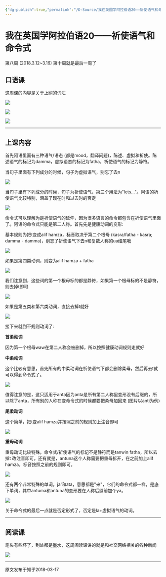 ```yaml
---
{"dg-publish":true,"permalink":"/D-Source/我在英国学阿拉伯语20——祈使语气和命令式/","created":"2024-01-28T22:59:56.207+08:00"}
---
```


# 我在英国学阿拉伯语20——祈使语气和命令式

第八周 (2018.3.12~3.16) 第十周就是最后一周了

## 口语课

这周课的内容是关于上网的词汇

![](https://pic1.zhimg.com/80/v2-d300d553ee4d94125fa56b784ff9f188_720w.webp)

![](https://pic4.zhimg.com/80/v2-955f5af80a30d6333cf6850ff77e361f_720w.webp)

![](https://pic4.zhimg.com/80/v2-5fa7726f8c21a7ab8e152d0109876707_720w.webp)

---

## 上课内容

首先阿语里面有三种语气/语态 (都是mood，翻译问题)，陈述、虚拟和祈使。陈述语气的标记为damma，虚拟语态的标记为fatha，祈使语气的标记为静符。

  

当句子里面有下列成分的时候，句子为虚拟语气，别忘了去n

![](https://pic1.zhimg.com/80/v2-9a0de00c2c4d03d158c3a4668867c204_720w.webp)

  

当句子里有下列成分的时候，句子为祈使语气，第三个用法为"lets..."。阿语的祈使语气比较特别，涵盖了现在时和过去时的否定

![](https://pic4.zhimg.com/80/v2-6d9ec129b1e65b5bf04be2f924aca6eb_720w.webp)

  

命令式可以理解为是祈使语气的延伸，因为很多语言的命令都包含在祈使语气里面了。阿语的命令式只能是第二人称。首先先是健康动词的变形:

基本规则为把t变成alif hamza，标音取决于第二个根母 (kasra/fatha - kasra; damma - damma)，别忘了祈使语气下去n和复数人称的ua结尾哦

![](https://pic2.zhimg.com/80/v2-dcc6e5746b2a68d85bc996580b47da8d_720w.webp)

如果是第四类动词，则变为alif hamza + fatha

![](https://pic2.zhimg.com/80/v2-e03c74321e59d1b203d3c408455bbb99_720w.webp)

  

我们注意到，这些词的第一个根母标的都是静符，如果第一个根母标的不是静符，则去掉t即可

![](https://pic4.zhimg.com/80/v2-f60122e37247ba1e2029760c9693564b_720w.webp)

如果是第五类和第六类动词，直接去掉t就好

![](https://pic1.zhimg.com/80/v2-11012e83f57a419c88f47faa8cddec80_720w.webp)

  

接下来就到不规则动词了:

**首柔动词**

因为第一个根母waw在第二人称会被删掉，所以按照健康动词规则走就好

  

**中柔动词**

这个比较有意思，首先所有的中柔动词在祈使语气下都会删除柔母，然后再去t就可以得到命令式了。

![](https://pic1.zhimg.com/80/v2-67fd70f54e04a0d502b04df32d53423c_720w.webp)

值得注意的是，这只适用于anta因为anta是所有第二人称里变形没有后缀的，所以除了anta，所有别的人称在变命令式的时候都要把柔母加回来 (图片以anti为例)

  

**尾柔动词**

这个简单，把t变alif hamza并按照之前的规则加上注音即可

![](https://pic3.zhimg.com/80/v2-7bf4a976e05fd8bd01acafef381fd736_720w.webp)

  

**重母动词**

重母动词比较特殊，命令式/祈使语气的标记不是静符而是tanwin fatha，所以去掉t 改注音即可。还有就是，antuna这个人称需要把重母拆开，在之前加上alif hamza，标音按照之前的规则即可。

![](https://pic1.zhimg.com/80/v2-b0da20fcf9788aeff2ad4ffbc32c8d54_720w.webp)

  

还有两个非常特殊的单词，ja'和ata，意思都是"来"，它们的命令式都一样，是底下单词，其中antuma和antuna的变形要在人称后缀前加个ya。

![](https://pic2.zhimg.com/80/v2-6ceb3c17fb79112ca69b6ece2adb0c9d_720w.webp)

  

关于命令式的最后一点就是否定形式了，否定是la+虚拟语气的动词。

---

## 阅读课

笔头有些坏了，到处都是墨水，这周阅读课讲的就是和社交网络相关的各种新闻

![](https://pic1.zhimg.com/80/v2-4df38a910e9565c70c0cbf29fb308dcc_720w.webp)

---
原文发布于知乎2018-03-17
